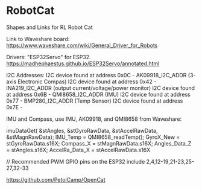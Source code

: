 # RobotCat
Shapes and Links for RL Robot Cat


Link to Waveshare board:
https://www.waveshare.com/wiki/General_Driver_for_Robots

Drivers: 
"ESP32Servo" for ESP32. https://madhephaestus.github.io/ESP32Servo/annotated.html

I2C Addresses:
I2C device found at address 0x0C - AK09918_I2C_ADDR (3-axis Electronic Compas)
I2C device found at address 0x42 - INA219_I2C_ADDR (output current/voltage/power monitor)
I2C device found at address 0x6B - QMI8658_I2C_ADDR (IMU)
I2C device found at address 0x77 - BMP280_I2C_ADDR (Temp Sensor)
I2C device found at address 0x7E - 

IMU and Compass, use IMU, AK09918, and QMI8658 from Waveshare:

  imuDataGet( &stAngles, &stGyroRawData, &stAccelRawData, &stMagnRawData);
  IMU_Temp = QMI8658_readTemp();
  GyroX_New = stGyroRawData.s16X;
  Compass_X = stMagnRawData.s16X;
  Angles_Data_Z = stAngles.s16X;
  AccelRa_Data_X = stAccelRawData.s16X


// Recommended PWM GPIO pins on the ESP32 include 2,4,12-19,21-23,25-27,32-33 


https://github.com/PetoiCamp/OpenCat
